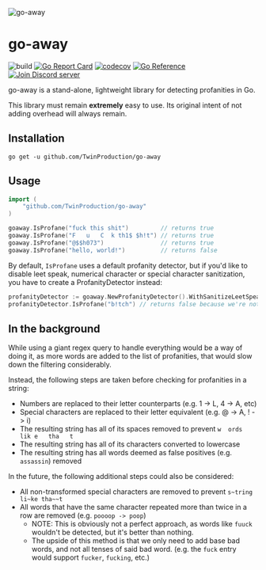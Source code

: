 ![go-away](/.github/assets/go-away.png)

# go-away

![build](https://github.com/TwinProduction/go-away/workflows/build/badge.svg)
[![Go Report Card](https://goreportcard.com/badge/github.com/TwinProduction/go-away)](https://goreportcard.com/report/github.com/TwinProduction/go-away)
[![codecov](https://codecov.io/gh/TwinProduction/go-away/branch/master/graph/badge.svg)](https://codecov.io/gh/TwinProduction/go-away)
[![Go Reference](https://pkg.go.dev/badge/github.com/TwinProduction/go-away.svg)](https://pkg.go.dev/github.com/TwinProduction/go-away)
[![Join Discord server](https://img.shields.io/discord/442432928614449155.svg?label=&logo=discord&logoColor=ffffff&color=7389D8&labelColor=6A7EC2)](https://discord.gg/44p4TRep)

go-away is a stand-alone, lightweight library for detecting profanities in Go.

This library must remain **extremely** easy to use. Its original intent of not adding overhead will always remain.


## Installation

```
go get -u github.com/TwinProduction/go-away
```


## Usage

```go
import (
	"github.com/TwinProduction/go-away"
)

goaway.IsProfane("fuck this shit")         // returns true
goaway.IsProfane("F   u   C  k th1$ $h!t") // returns true
goaway.IsProfane("@$$h073")                // returns true
goaway.IsProfane("hello, world!")          // returns false
```

By default, `IsProfane` uses a default profanity detector, but if you'd like to disable leet speak,
numerical character or special character sanitization, you have to create a ProfanityDetector instead:

```go
profanityDetector := goaway.NewProfanityDetector().WithSanitizeLeetSpeak(false).WithSanitizeSpecialCharacters(false).WithSanitizeAccents(false)
profanityDetector.IsProfane("b!tch") // returns false because we're not sanitizing special characters
```


## In the background

While using a giant regex query to handle everything would be a way of doing it, as more words 
are added to the list of profanities, that would slow down the filtering considerably.

Instead, the following steps are taken before checking for profanities in a string:

- Numbers are replaced to their letter counterparts (e.g. 1 -> L, 4 -> A, etc)
- Special characters are replaced to their letter equivalent (e.g. @ -> A, ! -> i)
- The resulting string has all of its spaces removed to prevent `w  ords  lik e   tha   t`
- The resulting string has all of its characters converted to lowercase
- The resulting string has all words deemed as false positives (e.g. `assassin`) removed

In the future, the following additional steps could also be considered:
- All non-transformed special characters are removed to prevent `s~tring li~ke tha~~t`
- All words that have the same character repeated more than twice in a row are removed (e.g. `poooop -> poop`)
  - NOTE: This is obviously not a perfect approach, as words like `fuuck` wouldn't be detected, but it's better than nothing.
  - The upside of this method is that we only need to add base bad words, and not all tenses of said bad word. (e.g. the `fuck` entry would support `fucker`, `fucking`, etc.)

